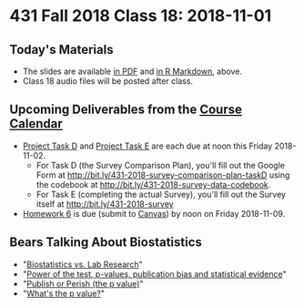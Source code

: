 # 431 Fall 2018 Class 18: 2018-11-01

## Today's Materials

- The slides are available [in PDF](https://github.com/THOMASELOVE/431-2018/blob/master/slides/class18/431_class-18-slides_2018.pdf) and [in R Markdown](https://github.com/THOMASELOVE/THOMASELOVE/431-2018/master/slides/class18/431_class-18-slides_2018.Rmd), above.
- Class 18 audio files will be posted after class.

## Upcoming Deliverables from the [Course Calendar](https://github.com/THOMASELOVE/431-2018/blob/master/calendar.md)

- [Project Task D](https://thomaselove.github.io/431-2018-project/taskD.html) and [Project Task E](https://thomaselove.github.io/431-2018-project/taskE.html) are each due at noon this Friday 2018-11-02. 
    - For Task D (the Survey Comparison Plan), you'll fill out the Google Form at http://bit.ly/431-2018-survey-comparison-plan-taskD using the codebook at http://bit.ly/431-2018-survey-data-codebook.
    - For Task E (completing the actual Survey), you'll fill out the Survey itself at http://bit.ly/431-2018-survey
- [Homework 6](https://github.com/THOMASELOVE/431-2018/blob/master/homework/Homework6/431-2018-hw6.md) is due (submit to [Canvas](https://canvas.case.edu/)) by noon on Friday 2018-11-09.

## Bears Talking About Biostatistics

- "[Biostatistics vs. Lab Research](https://www.youtube.com/watch?v=PbODigCZqL8)"
- "[Power of the test, p-values, publication bias and statistical evidence](https://www.youtube.com/watch?v=kMYxd6QeAss)"
- "[Publish or Perish (the p value)](https://www.youtube.com/watch?v=ax0tDcFkPic)"
- "[What's the p value?](https://www.youtube.com/watch?v=ax0tDcFkPic)"
